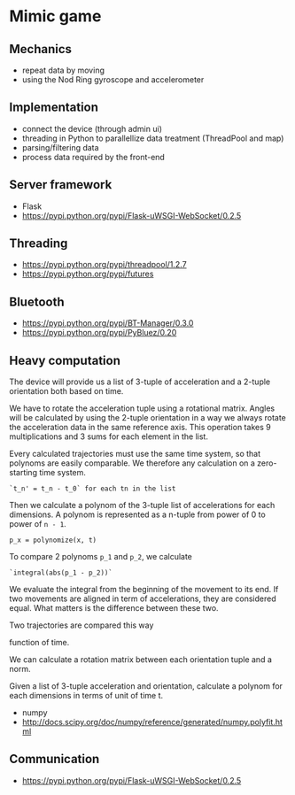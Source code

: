 Mimic game
==========

Mechanics
---------
* repeat data by moving
* using the Nod Ring gyroscope and accelerometer

Implementation
--------------
* connect the device (through admin ui)
* threading in Python to parallellize data treatment (ThreadPool and map)
* parsing/filtering data
* process data required by the front-end

Server framework
----------------
* Flask
* https://pypi.python.org/pypi/Flask-uWSGI-WebSocket/0.2.5

Threading
---------
* https://pypi.python.org/pypi/threadpool/1.2.7
* https://pypi.python.org/pypi/futures

Bluetooth
---------
* https://pypi.python.org/pypi/BT-Manager/0.3.0
* https://pypi.python.org/pypi/PyBluez/0.20

Heavy computation
-----------------
The device will provide us a list of 3-tuple of acceleration and a 2-tuple 
orientation both based on time.

We have to rotate the acceleration tuple using a rotational matrix. Angles will
be calculated by using the 2-tuple orientation in a way we always rotate the
acceleration data in the same reference axis. This operation takes 9
multiplications and 3 sums for each element in the list.

Every calculated trajectories must use the same time system, so that polynoms 
are easily comparable. We therefore any calculation on a zero-starting time 
system.

    `t_n' = t_n - t_0` for each tn in the list

Then we calculate a polynom of the 3-tuple list of accelerations for each 
dimensions. A polynom is represented as a n-tuple from power of 0 to power of 
`n - 1`.
    
   `p_x = polynomize(x, t)`

To compare 2 polynoms `p_1` and `p_2`, we calculate

    `integral(abs(p_1 - p_2))`

We evaluate the integral from the beginning of the movement to its end. If two
movements are aligned in term of accelerations, they are considered equal. What
matters is the difference between these two.

Two trajectories are compared this way

function of time.

We can calculate a rotation matrix between each orientation tuple and a norm.

Given a list of 3-tuple acceleration and orientation, calculate a polynom for
each dimensions in terms of unit of time t.
* numpy
* http://docs.scipy.org/doc/numpy/reference/generated/numpy.polyfit.html

Communication
-------------
* https://pypi.python.org/pypi/Flask-uWSGI-WebSocket/0.2.5
